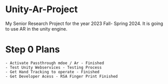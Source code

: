 # Unity-Ar-Project
 My Senior Research Project for the year 2023 Fall- Spring 2024. It is going to use AR in the unity engine. 

# Step 0 Plans
	- Activate Passthrough mdoe / Ar - Finished
	- Test Unity Webservices - Testing Process
	- Get Hand Tracking to operate - Finished
	- Get Developer Acess - RSA Finger Print Finished
	
